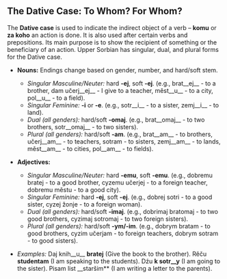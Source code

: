 ## The Dative Case: To Whom? For Whom?

The __Dative case__ is used to indicate the indirect object of a verb – __komu__ or __za koho__ an action is done. It is also used after certain verbs and prepositions. Its main purpose is to show the recipient of something or the beneficiary of an action. Upper Sorbian has singular, dual, and plural forms for the Dative case.

*   __Nouns:__ Endings change based on gender, number, and hard/soft stem.
    
    *   _Singular Masculine/Neuter:_ hard __-ej__, soft __-ej__. (e.g., brat__ej__ - to a brother, dam učerj__ej__ - I give to a teacher, měst__u__ - to a city, pol__u__ - to a field).
    *   _Singular Feminine:_ __-i__ or __-e__. (e.g., sotr__i__ - to a sister, zemj__i__ - to land).
    *   _Dual (all genders):_ hard/soft __-omaj__. (e.g., brat__omaj__ - to two brothers, sotr__omaj__ - to two sisters).
    *   _Plural (all genders):_ hard/soft __-am__. (e.g., brat__am__ - to brothers, učerj__am__ - to teachers, sotram - to sisters, zemj__am__ - to lands, měst__am__ - to cities, pol__am__ - to fields).
    
    
    
*   __Adjectives:__
    
    *   _Singular Masculine/Neuter:_ hard __-emu__, soft __-emu__. (e.g., dobremu bratej - to a good brother, cyzemu učerjej - to a foreign teacher, dobremu městu - to a good city).
    *   _Singular Feminine:_ hard __-ej__, soft __-ej__. (e.g., dobrej sotri - to a good sister, cyzej žonje - to a foreign woman).
    *   _Dual (all genders):_ hard/soft __-imaj__. (e.g., dobrimaj bratomaj - to two good brothers, cyzimaj sotromaj - to two foreign sisters).
    *   _Plural (all genders):_ hard/soft __-ym/-im__. (e.g., dobrym bratam - to good brothers, cyzim učerjam - to foreign teachers, dobrym sotram - to good sisters).
    
    
    
*   _Examples:_ Daj knih__u__ __bratej__ (Give the book to the brother). Rěču __studentam__ (I am speaking to the students). Dźu __k sоtr__y__ (I am going to the sister). Pisam list __staršim\*\* (I am writing a letter to the parents).